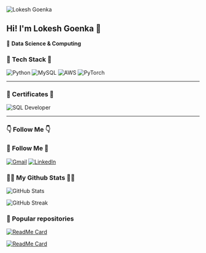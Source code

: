 ![Lokesh Goenka](https://img.shields.io/badge/Lokesh-Goenka-%23ff7eb3?style=for-the-badge&logo=github&labelColor=%237a65ff)



## Hi! I'm Lokesh Goenka 👋

🚀 **Data Science & Computing**

### 🔧 Tech Stack 🔧
![Python](https://img.shields.io/badge/Python-blue?style=for-the-badge&logo=python)
![MySQL](https://img.shields.io/badge/MySQL-blue?style=for-the-badge&logo=mysql)
![AWS](https://img.shields.io/badge/Amazon%20AWS-orange?style=for-the-badge&logo=amazonaws)
![PyTorch](https://img.shields.io/badge/PyTorch-red?style=for-the-badge&logo=pytorch)

---

### 📜 Certificates 📜
![SQL Developer](https://github.com/yourusername/yourrepository/blob/main/sql_certificate.png)

---

### 👇 Follow Me 👇
### 👋 Follow Me 👋  
[![Gmail](https://img.shields.io/badge/Gmail-red?style=for-the-badge&logo=gmail)](mailto:goenkalokesh@gmail.com)
[![LinkedIn](https://img.shields.io/badge/LinkedIn-blue?style=for-the-badge&logo=linkedin)](https://www.linkedin.com/in/lokesh-goenka-667226240/)



### 👨‍💻 My Github Stats 👨‍💻

![GitHub Stats](https://github-readme-stats.vercel.app/api?username=yourusername&show_icons=true&theme=dark)

![GitHub Streak](https://github-readme-streak-stats.herokuapp.com/?user=yourusername&theme=dark)


### 📌 Popular repositories  
[![ReadMe Card](https://github-readme-stats.vercel.app/api/pin/?username=yourusername&repo=Gas-Supply-Forecast-using-Deep-Learning&theme=dark)](https://github.com/Lokesh8Goenka/Lokesh_Goenka)

[![ReadMe Card](https://github-readme-stats.vercel.app/api/pin/?username=yourusername&repo=geniemarket-RFM-analysis&theme=dark)](https://github.com/Lokesh8Goenka/Fine_Tuning---Llama-3.1)

